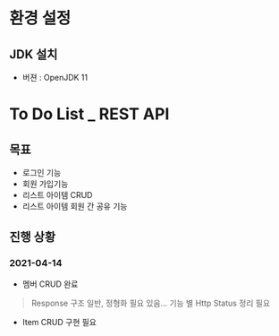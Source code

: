 # 환경 설정
## JDK 설치 
* 버젼 : OpenJDK 11

# To Do List _ REST API

## 목표
* 로그인 기능
* 회원 가입기능
* 리스트 아이템 CRUD
* 리스트 아이템 회원 간 공유 기능

## 진행 상황
### 2021-04-14
* 멤버 CRUD 완료
> Response 구조 일반, 정형화 필요 있음...
> 기능 별 Http Status 정리 필요
* Item CRUD 구현 필요
 